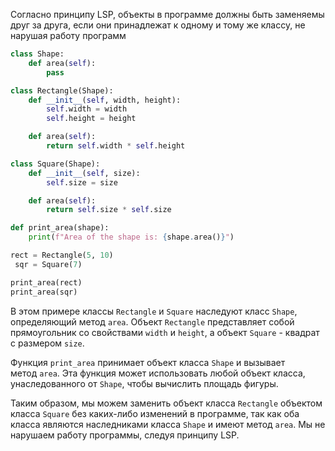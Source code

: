 Согласно принципу LSP, объекты в программе должны быть заменяемы друг за друга, 
если они принадлежат к одному и тому же классу, не нарушая работу программ

```python
class Shape:
    def area(self):
        pass

class Rectangle(Shape):
    def __init__(self, width, height):
        self.width = width
        self.height = height

    def area(self):
        return self.width * self.height

class Square(Shape):
    def __init__(self, size):
        self.size = size

    def area(self):
        return self.size * self.size

def print_area(shape):
    print(f"Area of the shape is: {shape.area()}")

rect = Rectangle(5, 10)
 sqr = Square(7)

print_area(rect)
print_area(sqr)
```

В этом примере классы `Rectangle` и `Square` наследуют класс `Shape`, определяющий метод `area`. Объект `Rectangle` представляет собой прямоугольник со свойствами `width` и `height`, а объект `Square` - квадрат с размером `size`.

Функция `print_area` принимает объект класса `Shape` и вызывает метод `area`. Эта функция может использовать любой объект класса, унаследованного от `Shape`, чтобы вычислить площадь фигуры.

Таким образом, мы можем заменить объект класса `Rectangle` объектом класса `Square` без каких-либо изменений в программе, так как оба класса являются наследниками класса `Shape` и имеют метод `area`. Мы не нарушаем работу программы, следуя принципу LSP.